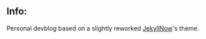## Info:
Personal devblog based on a slightly reworked [JekyllNow](http://www.jekyllnow.com/)'s theme.